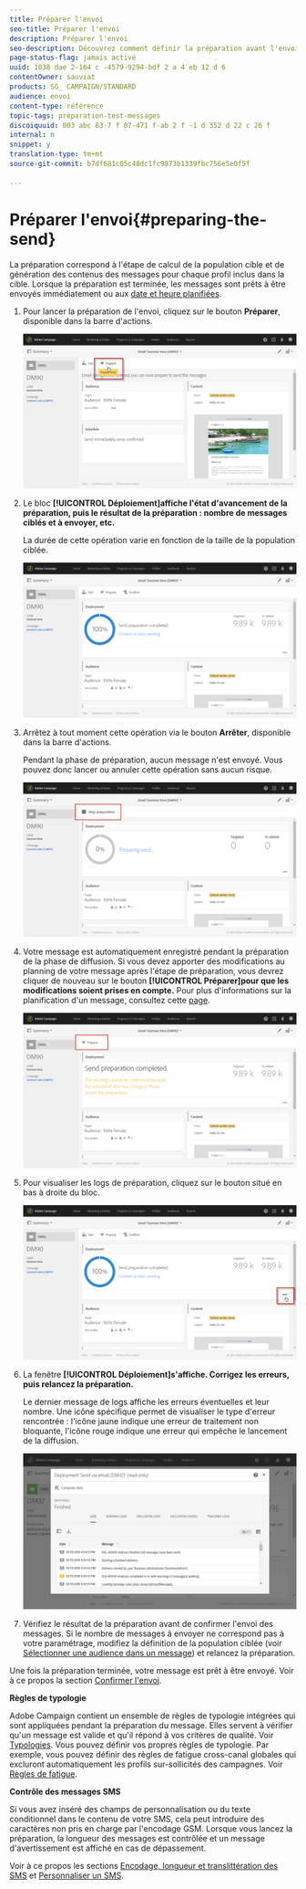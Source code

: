 ```yaml
---
title: Préparer l'envoi
seo-title: Préparer l'envoi
description: Préparer l'envoi
seo-description: Découvrez comment définir la préparation avant l'envoi.
page-status-flag: jamais activé
uuid: 1038 dae 2-164 c -4579-9294-bdf 2 a 4 eb 12 d 6
contentOwner: sauviat
products: SG_ CAMPAIGN/STANDARD
audience: envoi
content-type: référence
topic-tags: préparation-test-messages
discoiquuid: 003 abc 83-7 f 07-471 f-ab 2 f -1 d 352 d 22 c 26 f
internal: n
snippet: y
translation-type: tm+mt
source-git-commit: b7df681c05c48dc1fc9873b1339fbc756e5e0f5f

---
```



# Préparer l'envoi{#preparing-the-send}

La préparation correspond à l'étape de calcul de la population cible et de génération des contenus des messages pour chaque profil inclus dans la cible. Lorsque la préparation est terminée, les messages sont prêts à être envoyés immédiatement ou aux [date et heure planifiées](../../sending/using/about-scheduling-messages.md).

1. Pour lancer la préparation de l'envoi, cliquez sur le bouton **Préparer**, disponible dans la barre d'actions.

   ![](assets/preparing_delivery_2.png)

1. Le bloc **[!UICONTROL Déploiement]affiche l'état d'avancement de la préparation, puis le résultat de la préparation : nombre de messages ciblés et à envoyer, etc.**

   La durée de cette opération varie en fonction de la taille de la population ciblée.

   ![](assets/preparing_delivery.png)

1. Arrêtez à tout moment cette opération via le bouton **Arrêter**, disponible dans la barre d'actions.

   Pendant la phase de préparation, aucun message n'est envoyé. Vous pouvez donc lancer ou annuler cette opération sans aucun risque.

   ![](assets/preparing_delivery_6.png)

1. Votre message est automatiquement enregistré pendant la préparation de la phase de diffusion. Si vous devez apporter des modifications au planning de votre message après l'étape de préparation, vous devrez cliquer de nouveau sur le bouton **[!UICONTROL Préparer]pour que les modifications soient prises en compte.** Pour plus d'informations sur la planification d'un message, consultez cette [page](../../sending/using/about-scheduling-messages.md).

   ![](assets/preparing_delivery_5.png)

1. Pour visualiser les logs de préparation, cliquez sur le bouton situé en bas à droite du bloc.

   ![](assets/preparing_delivery_4.png)

1. La fenêtre **[!UICONTROL Déploiement]s'affiche. Corrigez les erreurs, puis relancez la préparation.**

   Le dernier message de logs affiche les erreurs éventuelles et leur nombre. Une icône spécifique permet de visualiser le type d'erreur rencontrée : l'icône jaune indique une erreur de traitement non bloquante, l'icône rouge indique une erreur qui empêche le lancement de la diffusion.

   ![](assets/preparing_delivery_3.png)

1. Vérifiez le résultat de la préparation avant de confirmer l'envoi des messages. Si le nombre de messages à envoyer ne correspond pas à votre paramétrage, modifiez la définition de la population ciblée (voir [Sélectionner une audience dans un message](../../audiences/using/selecting-an-audience-in-a-message.md)) et relancez la préparation.

Une fois la préparation terminée, votre message est prêt à être envoyé. Voir à ce propos la section [Confirmer l'envoi](../../sending/using/confirming-the-send.md).

**Règles de typologie**

Adobe Campaign contient un ensemble de règles de typologie intégrées qui sont appliquées pendant la préparation du message. Elles servent à vérifier qu'un message est valide et qu'il répond à vos critères de qualité. Voir [Typologies](../../administration/using/about-typology-rules.md). Vous pouvez définir vos propres règles de typologie. Par exemple, vous pouvez définir des règles de fatigue cross-canal globales qui excluront automatiquement les profils sur-sollicités des campagnes. Voir [Règles de fatigue](../../administration/using/fatigue-rules.md).

**Contrôle des messages SMS**

Si vous avez inséré des champs de personnalisation ou du texte conditionnel dans le contenu de votre SMS, cela peut introduire des caractères non pris en charge par l'encodage GSM. Lorsque vous lancez la préparation, la longueur des messages est contrôlée et un message d'avertissement est affiché en cas de dépassement.

Voir à ce propos les sections [Encodage, longueur et translittération des SMS](../../administration/using/configuring-sms-channel.md#sms-encoding--length-and-transliteration) et [Personnaliser un SMS](../../channels/using/personalizing-sms-messages.md).
